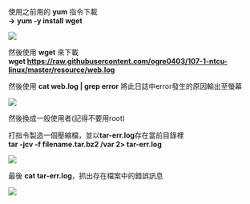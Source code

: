 使用之前用的 **yum** 指令下載  
**→** **yum -y install wget**  
    
![](https://ppt.cc/f4HcXx@.png)  

然後使用 **wget** 來下載  
**wget https://raw.githubusercontent.com/ogre0403/107-1-ntcu-linux/master/resource/web.log**
  
  
然後使用 **cat web.log | grep error** 將此日誌中error發生的原因輸出至螢幕

![](https://ppt.cc/fh8EWx@.png)  
  
然後換成一般使用者(記得不要用root)    
  
打指令製造一個壓縮檔，並以**tar-err.log**存在當前目錄裡  
**tar -jcv -f filename.tar.bz2 /var 2> tar-err.log**    
  
![](https://ppt.cc/fE1Zhx@.png)
  
最後 **cat tar-err.log**，抓出存在檔案中的錯誤訊息  

![](https://ppt.cc/f6TOSx@.png)
